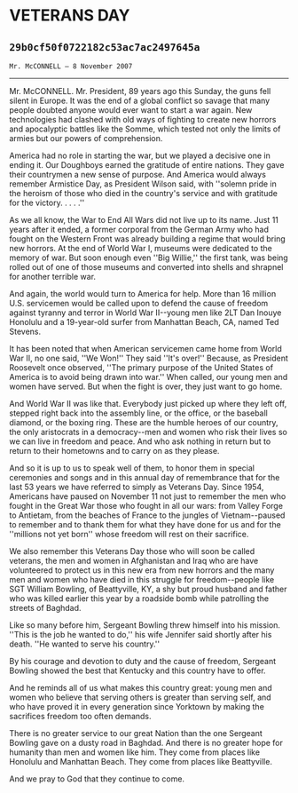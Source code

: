 # VETERANS DAY
## `29b0cf50f0722182c53ac7ac2497645a`
`Mr. McCONNELL — 8 November 2007`

---


Mr. McCONNELL. Mr. President, 89 years ago this Sunday, the guns fell 
silent in Europe. It was the end of a global conflict so savage that 
many people doubted anyone would ever want to start a war again. New 
technologies had clashed with old ways of fighting to create new 
horrors and apocalyptic battles like the Somme, which tested not only 
the limits of armies but our powers of comprehension.

America had no role in starting the war, but we played a decisive one 
in ending it. Our Doughboys earned the gratitude of entire nations. 
They gave their countrymen a new sense of purpose. And America would 
always remember Armistice Day, as President Wilson said, with ''solemn 
pride in the heroism of those who died in the country's service and 
with gratitude for the victory. . . . .''

As we all know, the War to End All Wars did not live up to its name. 
Just 11 years after it ended, a former corporal from the German Army 
who had fought on the Western Front was already building a regime that 
would bring new horrors. At the end of World War I, museums were 
dedicated to the memory of war. But soon enough even ''Big Willie,'' 
the first tank, was being rolled out of one of those museums and 
converted into shells and shrapnel for another terrible war.

And again, the world would turn to America for help. More than 16 
million U.S. servicemen would be called upon to defend the cause of 
freedom against tyranny and terror in World War II--young men like 2LT 
Dan Inouye Honolulu and a 19-year-old surfer from Manhattan Beach, CA, 
named Ted Stevens.

It has been noted that when American servicemen came home from World 
War II, no one said, ''We Won!'' They said ''It's over!'' Because, as 
President Roosevelt once observed, ''The primary purpose of the United 
States of America is to avoid being drawn into war.'' When called, our 
young men and women have served. But when the fight is over, they just 
want to go home.

And World War II was like that. Everybody just picked up where they 
left off, stepped right back into the assembly line, or the office, or 
the baseball diamond, or the boxing ring. These are the humble heroes 
of our country, the only aristocrats in a democracy--men and women who 
risk their lives so we can live in freedom and peace. And who ask 
nothing in return but to return to their hometowns and to carry on as 
they please.

And so it is up to us to speak well of them, to honor them in special 
ceremonies and songs and in this annual day of remembrance that for the 
last 53 years we have referred to simply as Veterans Day. Since 1954, 
Americans have paused on November 11 not just to remember the men who 
fought in the Great War those who fought in all our wars: from Valley 
Forge to Antietam, from the beaches of France to the jungles of 
Vietnam--paused to remember and to thank them for what they have done 
for us and for the ''millions not yet born'' whose freedom will rest on 
their sacrifice.

We also remember this Veterans Day those who will soon be called 
veterans, the men and women in Afghanistan and Iraq who are have 
volunteered to protect us in this new era from new horrors and the many 
men and women who have died in this struggle for freedom--people like 
SGT William Bowling, of Beattyville, KY, a shy but proud husband and 
father who was killed earlier this year by a roadside bomb while 
patrolling the streets of Baghdad.

Like so many before him, Sergeant Bowling threw himself into his 
mission. ''This is the job he wanted to do,'' his wife Jennifer said 
shortly after his death. ''He wanted to serve his country.''

By his courage and devotion to duty and the cause of freedom, 
Sergeant Bowling showed the best that Kentucky and this country have to 
offer.


And he reminds all of us what makes this country great: young men and 
women who believe that serving others is greater than serving self, and 
who have proved it in every generation since Yorktown by making the 
sacrifices freedom too often demands.

There is no greater service to our great Nation than the one Sergeant 
Bowling gave on a dusty road in Baghdad. And there is no greater hope 
for humanity than men and women like him. They come from places like 
Honolulu and Manhattan Beach. They come from places like Beattyville.

And we pray to God that they continue to come.